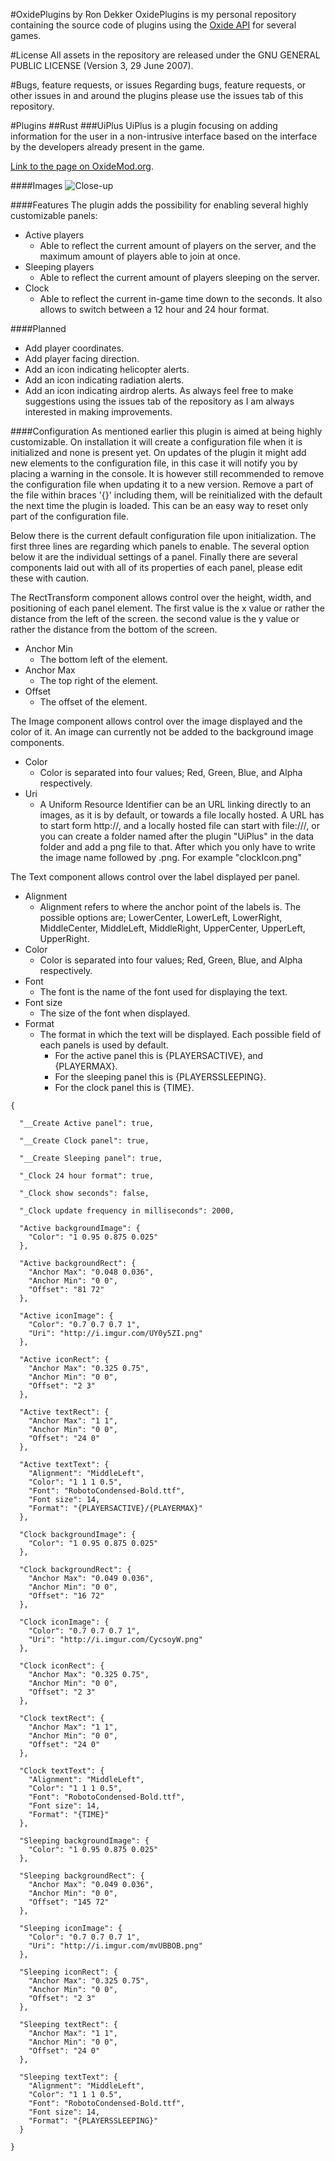 #OxidePlugins by Ron Dekker
OxidePlugins is my personal repository containing the source code of plugins using the [Oxide API](http://oxidemod.org/) for several games.

#License
All assets in the repository are released under the GNU GENERAL PUBLIC LICENSE (Version 3, 29 June 2007).

#Bugs, feature requests, or issues
Regarding bugs, feature requests, or other issues in and around the plugins please use the issues tab of this repository.

#Plugins
##Rust
###UiPlus
UiPlus is a plugin focusing on adding information for the user in a non-intrusive interface based on the interface by the developers already present in the game.

[Link to the page on OxideMod.org](http://oxidemod.org/plugins/uiplus.2088/).

####Images
![Close-up](http://imgur.com/qrXDviH.png)

####Features
The plugin adds the possibility for enabling several highly customizable panels:
* Active players
	* Able to reflect the current amount of players on the server, and the maximum amount of players able to join at once.
* Sleeping players
	* Able to reflect the current amount of players sleeping on the server.
* Clock
	* Able to reflect the current in-game time down to the seconds. It also allows to switch between a 12 hour and 24 hour format.

####Planned
* Add player coordinates.
* Add player facing direction.
* Add an icon indicating helicopter alerts.
* Add an icon indicating radiation alerts.
* Add an icon indicating airdrop alerts.
As always feel free to make suggestions using the issues tab of the repository as I am always interested in making improvements.

####Configuration
As mentioned earlier this plugin is aimed at being highly customizable. On installation it will create a configuration file when it is initialized and none is present yet. On updates of the plugin it might add new elements to the configuration file, in this case it will notify you by placing a warning in the console. It is however still recommended to remove the configuration file when updating it to a new version. Remove a part of the file within braces '{}' including them, will be reinitialized with the default the next time the plugin is loaded. This can be an easy way to reset only part of the configuration file.

Below there is the current default configuration file upon initialization. The first three lines are regarding which panels to enable. The several option below it are the individual settings of a panel. Finally there are several components laid out with all of its properties of each panel, please edit these with caution.

The RectTransform component allows control over the height, width, and positioning of each panel element. The first value is the x value or rather the distance from the left of the screen. the second value is the y value or rather the distance from the bottom of the screen.
* Anchor Min
	* The bottom left of the element.
* Anchor Max
	* The top right of the element.
* Offset
	* The offset of the element.

The Image component allows control over the image displayed and the color of it. An image can currently not be added to the background image components.
* Color
	* Color is separated into four values; Red, Green, Blue, and Alpha respectively.
* Uri
	* A Uniform Resource Identifier can be an URL linking directly to an images, as it is by default, or towards a file locally hosted. A URL has to start form http://, and a locally hosted file can start with file:///, or you can create a folder named after the plugin "UiPlus" in the data folder and add a png file to that. After which you only have to write the image name followed by .png. For example "clockIcon.png"

The Text component allows control over the label displayed per panel.
* Alignment
	* Alignment refers to where the anchor point of the labels is. The possible options are; LowerCenter, LowerLeft, LowerRight, MiddleCenter, MiddleLeft, MiddleRight, UpperCenter, UpperLeft, UpperRight.
* Color
	* Color is separated into four values; Red, Green, Blue, and Alpha respectively.
* Font
	* The font is the name of the font used for displaying the text.
* Font size
	* The size of the font when displayed.
* Format
	* The format in which the text will be displayed. Each possible field of each panels is used by default.
		* For the active panel this is {PLAYERSACTIVE}, and {PLAYERMAX}.
		* For the sleeping panel this is {PLAYERSSLEEPING}. 
		* For the clock panel this is {TIME}. 

```
{

  "__Create Active panel": true,
  
  "__Create Clock panel": true,
  
  "__Create Sleeping panel": true,
  
  "_Clock 24 hour format": true,
  
  "_Clock show seconds": false,
  
  "_Clock update frequency in milliseconds": 2000,
  
  "Active backgroundImage": {
    "Color": "1 0.95 0.875 0.025"
  },
  
  "Active backgroundRect": {
    "Anchor Max": "0.048 0.036",
    "Anchor Min": "0 0",
    "Offset": "81 72"
  },
  
  "Active iconImage": {
    "Color": "0.7 0.7 0.7 1",
    "Uri": "http://i.imgur.com/UY0y5ZI.png"
  },
  
  "Active iconRect": {
    "Anchor Max": "0.325 0.75",
    "Anchor Min": "0 0",
    "Offset": "2 3"
  },
  
  "Active textRect": {
    "Anchor Max": "1 1",
    "Anchor Min": "0 0",
    "Offset": "24 0"
  },
  
  "Active textText": {
    "Alignment": "MiddleLeft",
    "Color": "1 1 1 0.5",
    "Font": "RobotoCondensed-Bold.ttf",
    "Font size": 14,
    "Format": "{PLAYERSACTIVE}/{PLAYERMAX}"
  },
  
  "Clock backgroundImage": {
    "Color": "1 0.95 0.875 0.025"
  },
  
  "Clock backgroundRect": {
    "Anchor Max": "0.049 0.036",
    "Anchor Min": "0 0",
    "Offset": "16 72"
  },
  
  "Clock iconImage": {
    "Color": "0.7 0.7 0.7 1",
    "Uri": "http://i.imgur.com/CycsoyW.png"
  },
  
  "Clock iconRect": {
    "Anchor Max": "0.325 0.75",
    "Anchor Min": "0 0",
    "Offset": "2 3"
  },
  
  "Clock textRect": {
    "Anchor Max": "1 1",
    "Anchor Min": "0 0",
    "Offset": "24 0"
  },
  
  "Clock textText": {
    "Alignment": "MiddleLeft",
    "Color": "1 1 1 0.5",
    "Font": "RobotoCondensed-Bold.ttf",
    "Font size": 14,
    "Format": "{TIME}"
  },
  
  "Sleeping backgroundImage": {
    "Color": "1 0.95 0.875 0.025"
  },
  
  "Sleeping backgroundRect": {
    "Anchor Max": "0.049 0.036",
    "Anchor Min": "0 0",
    "Offset": "145 72"
  },
  
  "Sleeping iconImage": {
    "Color": "0.7 0.7 0.7 1",
    "Uri": "http://i.imgur.com/mvUBBOB.png"
  },
  
  "Sleeping iconRect": {
    "Anchor Max": "0.325 0.75",
    "Anchor Min": "0 0",
    "Offset": "2 3"
  },
  
  "Sleeping textRect": {
    "Anchor Max": "1 1",
    "Anchor Min": "0 0",
    "Offset": "24 0"
  },
  
  "Sleeping textText": {
    "Alignment": "MiddleLeft",
    "Color": "1 1 1 0.5",
    "Font": "RobotoCondensed-Bold.ttf",
    "Font size": 14,
    "Format": "{PLAYERSSLEEPING}"
  }
  
}
```
